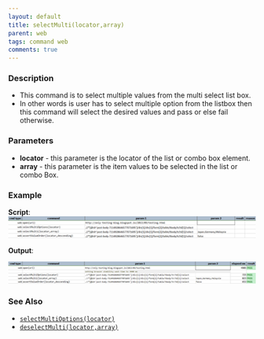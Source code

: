 ```yaml
---
layout: default
title: selectMulti(locator,array)
parent: web
tags: command web
comments: true
---
```


### Description

- This command is to select multiple values from the multi select list box.
- In other words is user has to select multiple option from the listbox then this command will select the desired values and pass or else fail otherwise.

### Parameters

- **locator** - this parameter is the locator of the list or combo box element.
- **array** - this parameter is the item values to be selected in the list or combo Box.

### Example
**Script**:<br/>
![](image/selectMulti_01.png)

**Output**:<br/>

![](image/selectMulti_02.png)

### See Also

- [`selectMultiOptions(locator)`](selectMultiOptions(locator))
- [`deselectMulti(locator,array)`](deselectMulti(locator,array))